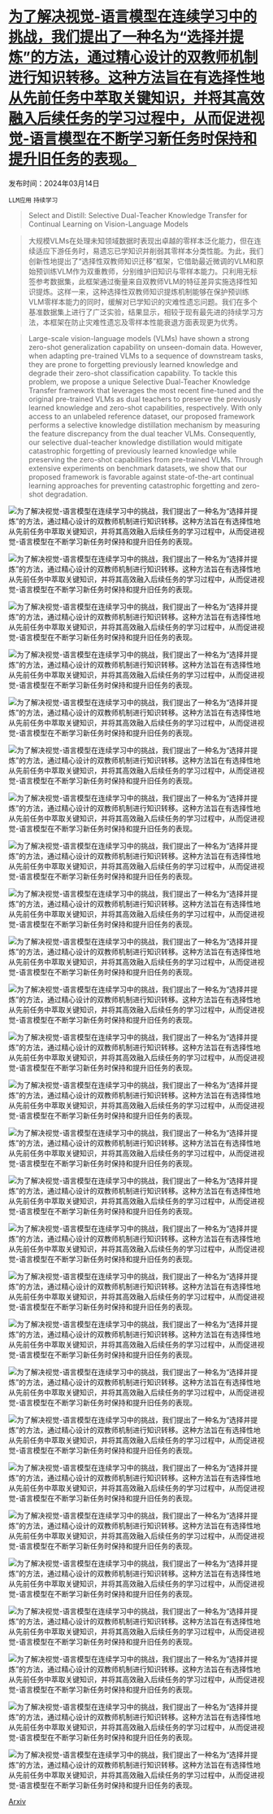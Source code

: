 # [为了解决视觉-语言模型在连续学习中的挑战，我们提出了一种名为“选择并提炼”的方法，通过精心设计的双教师机制进行知识转移。这种方法旨在有选择性地从先前任务中萃取关键知识，并将其高效融入后续任务的学习过程中，从而促进视觉-语言模型在不断学习新任务时保持和提升旧任务的表现。](https://arxiv.org/abs/2403.09296)

发布时间：2024年03月14日

`LLM应用` `持续学习`

> Select and Distill: Selective Dual-Teacher Knowledge Transfer for Continual Learning on Vision-Language Models

> 大规模VLMs在处理未知领域数据时表现出卓越的零样本泛化能力，但在连续适应下游任务时，易遗忘已学知识并削弱其零样本分类性能。为此，我们创新性地提出了“选择性双教师知识迁移”框架，它借助最近微调的VLM和原始预训练VLM作为双重教师，分别维护旧知识与零样本能力。只利用无标签参考数据集，此框架通过衡量来自双教师VLM的特征差异实施选择性知识提炼。这样一来，这种选择性双教师知识提炼机制能够在保护预训练VLM零样本能力的同时，缓解对已学知识的灾难性遗忘问题。我们在多个基准数据集上进行了广泛实验，结果显示，相较于现有最先进的持续学习方法，本框架在防止灾难性遗忘及零样本性能衰退方面表现更为优秀。

> Large-scale vision-language models (VLMs) have shown a strong zero-shot generalization capability on unseen-domain data. However, when adapting pre-trained VLMs to a sequence of downstream tasks, they are prone to forgetting previously learned knowledge and degrade their zero-shot classification capability. To tackle this problem, we propose a unique Selective Dual-Teacher Knowledge Transfer framework that leverages the most recent fine-tuned and the original pre-trained VLMs as dual teachers to preserve the previously learned knowledge and zero-shot capabilities, respectively. With only access to an unlabeled reference dataset, our proposed framework performs a selective knowledge distillation mechanism by measuring the feature discrepancy from the dual teacher VLMs. Consequently, our selective dual-teacher knowledge distillation would mitigate catastrophic forgetting of previously learned knowledge while preserving the zero-shot capabilities from pre-trained VLMs. Through extensive experiments on benchmark datasets, we show that our proposed framework is favorable against state-of-the-art continual learning approaches for preventing catastrophic forgetting and zero-shot degradation.

![为了解决视觉-语言模型在连续学习中的挑战，我们提出了一种名为“选择并提炼”的方法，通过精心设计的双教师机制进行知识转移。这种方法旨在有选择性地从先前任务中萃取关键知识，并将其高效融入后续任务的学习过程中，从而促进视觉-语言模型在不断学习新任务时保持和提升旧任务的表现。](../../../paper_images/2403.09296/x1.png)

![为了解决视觉-语言模型在连续学习中的挑战，我们提出了一种名为“选择并提炼”的方法，通过精心设计的双教师机制进行知识转移。这种方法旨在有选择性地从先前任务中萃取关键知识，并将其高效融入后续任务的学习过程中，从而促进视觉-语言模型在不断学习新任务时保持和提升旧任务的表现。](../../../paper_images/2403.09296/x2.png)

![为了解决视觉-语言模型在连续学习中的挑战，我们提出了一种名为“选择并提炼”的方法，通过精心设计的双教师机制进行知识转移。这种方法旨在有选择性地从先前任务中萃取关键知识，并将其高效融入后续任务的学习过程中，从而促进视觉-语言模型在不断学习新任务时保持和提升旧任务的表现。](../../../paper_images/2403.09296/x3.png)

![为了解决视觉-语言模型在连续学习中的挑战，我们提出了一种名为“选择并提炼”的方法，通过精心设计的双教师机制进行知识转移。这种方法旨在有选择性地从先前任务中萃取关键知识，并将其高效融入后续任务的学习过程中，从而促进视觉-语言模型在不断学习新任务时保持和提升旧任务的表现。](../../../paper_images/2403.09296/x4.png)

![为了解决视觉-语言模型在连续学习中的挑战，我们提出了一种名为“选择并提炼”的方法，通过精心设计的双教师机制进行知识转移。这种方法旨在有选择性地从先前任务中萃取关键知识，并将其高效融入后续任务的学习过程中，从而促进视觉-语言模型在不断学习新任务时保持和提升旧任务的表现。](../../../paper_images/2403.09296/x5.png)

![为了解决视觉-语言模型在连续学习中的挑战，我们提出了一种名为“选择并提炼”的方法，通过精心设计的双教师机制进行知识转移。这种方法旨在有选择性地从先前任务中萃取关键知识，并将其高效融入后续任务的学习过程中，从而促进视觉-语言模型在不断学习新任务时保持和提升旧任务的表现。](../../../paper_images/2403.09296/x6.png)

![为了解决视觉-语言模型在连续学习中的挑战，我们提出了一种名为“选择并提炼”的方法，通过精心设计的双教师机制进行知识转移。这种方法旨在有选择性地从先前任务中萃取关键知识，并将其高效融入后续任务的学习过程中，从而促进视觉-语言模型在不断学习新任务时保持和提升旧任务的表现。](../../../paper_images/2403.09296/x7.png)

![为了解决视觉-语言模型在连续学习中的挑战，我们提出了一种名为“选择并提炼”的方法，通过精心设计的双教师机制进行知识转移。这种方法旨在有选择性地从先前任务中萃取关键知识，并将其高效融入后续任务的学习过程中，从而促进视觉-语言模型在不断学习新任务时保持和提升旧任务的表现。](../../../paper_images/2403.09296/fgvc-aircraft.png)

![为了解决视觉-语言模型在连续学习中的挑战，我们提出了一种名为“选择并提炼”的方法，通过精心设计的双教师机制进行知识转移。这种方法旨在有选择性地从先前任务中萃取关键知识，并将其高效融入后续任务的学习过程中，从而促进视觉-语言模型在不断学习新任务时保持和提升旧任务的表现。](../../../paper_images/2403.09296/stanford-cars.png)

![为了解决视觉-语言模型在连续学习中的挑战，我们提出了一种名为“选择并提炼”的方法，通过精心设计的双教师机制进行知识转移。这种方法旨在有选择性地从先前任务中萃取关键知识，并将其高效融入后续任务的学习过程中，从而促进视觉-语言模型在不断学习新任务时保持和提升旧任务的表现。](../../../paper_images/2403.09296/flowers-102.png)

![为了解决视觉-语言模型在连续学习中的挑战，我们提出了一种名为“选择并提炼”的方法，通过精心设计的双教师机制进行知识转移。这种方法旨在有选择性地从先前任务中萃取关键知识，并将其高效融入后续任务的学习过程中，从而促进视觉-语言模型在不断学习新任务时保持和提升旧任务的表现。](../../../paper_images/2403.09296/food-101.png)

![为了解决视觉-语言模型在连续学习中的挑战，我们提出了一种名为“选择并提炼”的方法，通过精心设计的双教师机制进行知识转移。这种方法旨在有选择性地从先前任务中萃取关键知识，并将其高效融入后续任务的学习过程中，从而促进视觉-语言模型在不断学习新任务时保持和提升旧任务的表现。](../../../paper_images/2403.09296/x8.png)

![为了解决视觉-语言模型在连续学习中的挑战，我们提出了一种名为“选择并提炼”的方法，通过精心设计的双教师机制进行知识转移。这种方法旨在有选择性地从先前任务中萃取关键知识，并将其高效融入后续任务的学习过程中，从而促进视觉-语言模型在不断学习新任务时保持和提升旧任务的表现。](../../../paper_images/2403.09296/x9.png)

![为了解决视觉-语言模型在连续学习中的挑战，我们提出了一种名为“选择并提炼”的方法，通过精心设计的双教师机制进行知识转移。这种方法旨在有选择性地从先前任务中萃取关键知识，并将其高效融入后续任务的学习过程中，从而促进视觉-语言模型在不断学习新任务时保持和提升旧任务的表现。](../../../paper_images/2403.09296/x10.png)

![为了解决视觉-语言模型在连续学习中的挑战，我们提出了一种名为“选择并提炼”的方法，通过精心设计的双教师机制进行知识转移。这种方法旨在有选择性地从先前任务中萃取关键知识，并将其高效融入后续任务的学习过程中，从而促进视觉-语言模型在不断学习新任务时保持和提升旧任务的表现。](../../../paper_images/2403.09296/x11.png)

![为了解决视觉-语言模型在连续学习中的挑战，我们提出了一种名为“选择并提炼”的方法，通过精心设计的双教师机制进行知识转移。这种方法旨在有选择性地从先前任务中萃取关键知识，并将其高效融入后续任务的学习过程中，从而促进视觉-语言模型在不断学习新任务时保持和提升旧任务的表现。](../../../paper_images/2403.09296/x12.png)

![为了解决视觉-语言模型在连续学习中的挑战，我们提出了一种名为“选择并提炼”的方法，通过精心设计的双教师机制进行知识转移。这种方法旨在有选择性地从先前任务中萃取关键知识，并将其高效融入后续任务的学习过程中，从而促进视觉-语言模型在不断学习新任务时保持和提升旧任务的表现。](../../../paper_images/2403.09296/x13.png)

![为了解决视觉-语言模型在连续学习中的挑战，我们提出了一种名为“选择并提炼”的方法，通过精心设计的双教师机制进行知识转移。这种方法旨在有选择性地从先前任务中萃取关键知识，并将其高效融入后续任务的学习过程中，从而促进视觉-语言模型在不断学习新任务时保持和提升旧任务的表现。](../../../paper_images/2403.09296/x14.png)

![为了解决视觉-语言模型在连续学习中的挑战，我们提出了一种名为“选择并提炼”的方法，通过精心设计的双教师机制进行知识转移。这种方法旨在有选择性地从先前任务中萃取关键知识，并将其高效融入后续任务的学习过程中，从而促进视觉-语言模型在不断学习新任务时保持和提升旧任务的表现。](../../../paper_images/2403.09296/x15.png)

![为了解决视觉-语言模型在连续学习中的挑战，我们提出了一种名为“选择并提炼”的方法，通过精心设计的双教师机制进行知识转移。这种方法旨在有选择性地从先前任务中萃取关键知识，并将其高效融入后续任务的学习过程中，从而促进视觉-语言模型在不断学习新任务时保持和提升旧任务的表现。](../../../paper_images/2403.09296/x16.png)

![为了解决视觉-语言模型在连续学习中的挑战，我们提出了一种名为“选择并提炼”的方法，通过精心设计的双教师机制进行知识转移。这种方法旨在有选择性地从先前任务中萃取关键知识，并将其高效融入后续任务的学习过程中，从而促进视觉-语言模型在不断学习新任务时保持和提升旧任务的表现。](../../../paper_images/2403.09296/x17.png)

![为了解决视觉-语言模型在连续学习中的挑战，我们提出了一种名为“选择并提炼”的方法，通过精心设计的双教师机制进行知识转移。这种方法旨在有选择性地从先前任务中萃取关键知识，并将其高效融入后续任务的学习过程中，从而促进视觉-语言模型在不断学习新任务时保持和提升旧任务的表现。](../../../paper_images/2403.09296/x18.png)

![为了解决视觉-语言模型在连续学习中的挑战，我们提出了一种名为“选择并提炼”的方法，通过精心设计的双教师机制进行知识转移。这种方法旨在有选择性地从先前任务中萃取关键知识，并将其高效融入后续任务的学习过程中，从而促进视觉-语言模型在不断学习新任务时保持和提升旧任务的表现。](../../../paper_images/2403.09296/x19.png)

![为了解决视觉-语言模型在连续学习中的挑战，我们提出了一种名为“选择并提炼”的方法，通过精心设计的双教师机制进行知识转移。这种方法旨在有选择性地从先前任务中萃取关键知识，并将其高效融入后续任务的学习过程中，从而促进视觉-语言模型在不断学习新任务时保持和提升旧任务的表现。](../../../paper_images/2403.09296/x20.png)

![为了解决视觉-语言模型在连续学习中的挑战，我们提出了一种名为“选择并提炼”的方法，通过精心设计的双教师机制进行知识转移。这种方法旨在有选择性地从先前任务中萃取关键知识，并将其高效融入后续任务的学习过程中，从而促进视觉-语言模型在不断学习新任务时保持和提升旧任务的表现。](../../../paper_images/2403.09296/x21.png)

![为了解决视觉-语言模型在连续学习中的挑战，我们提出了一种名为“选择并提炼”的方法，通过精心设计的双教师机制进行知识转移。这种方法旨在有选择性地从先前任务中萃取关键知识，并将其高效融入后续任务的学习过程中，从而促进视觉-语言模型在不断学习新任务时保持和提升旧任务的表现。](../../../paper_images/2403.09296/x22.png)

![为了解决视觉-语言模型在连续学习中的挑战，我们提出了一种名为“选择并提炼”的方法，通过精心设计的双教师机制进行知识转移。这种方法旨在有选择性地从先前任务中萃取关键知识，并将其高效融入后续任务的学习过程中，从而促进视觉-语言模型在不断学习新任务时保持和提升旧任务的表现。](../../../paper_images/2403.09296/x23.png)

[Arxiv](https://arxiv.org/abs/2403.09296)